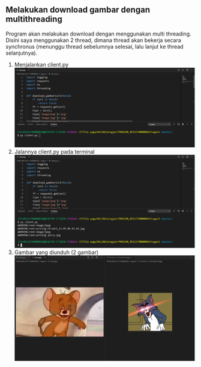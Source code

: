 <h2>Melakukan download gambar dengan multithreading</h2>

Program akan melakukan download dengan menggunakan multi threading. Disini saya menggunakan 2 thread, dimana thread akan bekerja secara synchronus (menunggu thread sebelumnya selesai, lalu lanjut ke thread selanjutnya).

1. Menjalankan client.py
![alt client](menjalankan-client.py.png)
2. Jalannya client.py pada terminal
![alt terminal](client.py-jalan.png)
3. Gambar yang diunduh (2 gambar)
![alt gambar](gambar-yang-diunduh.png)
